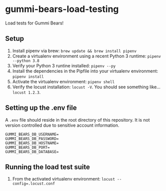 # gummi-bears-load-testing
Load tests for Gummi Bears!

## Setup

1. Install pipenv via brew: `brew update && brew install pipenv`
2. Create a virtualenv environment using a recent Python 3 runtime: `pipenv --python 3.8`
3. Verify your Python 3 runtine installed: `pipenv --py`
4. Install the dependencies in the Pipfile into your virtualenv environment: `pipenv install`
6. Activate the virtualenv environment: `pipenv shell`
7. Verify the locust installation: `locust -V`. You should see something like... `locust 1.2.3`.

## Setting up the .env file
A `.env` file should reside in the root directory of this repository. It is not version controlled due to sensitive account information.

```dotenv
GUMMI_BEARS_DB_USERNAME=
GUMMI_BEARS_DB_PASSWORD=
GUMMI_BEARS_DB_HOSTNAME=
GUMMI_BEARS_DB_PORT=
GUMMI_BEARS_DB_DATABASE=
```

## Running the load test suite


1. From the activated virtualenv environment: `locust --config=.locust.conf`


